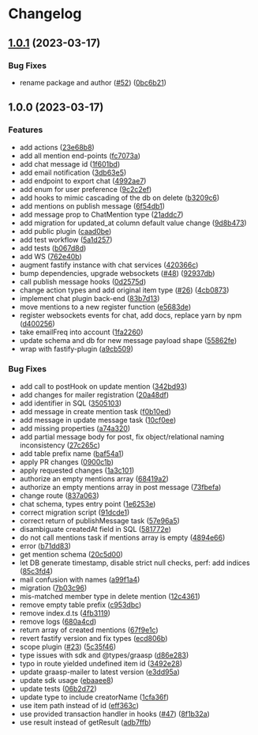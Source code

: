 # Changelog

## [1.0.1](https://github.com/graasp/graasp-plugin-chatbox/compare/v1.0.0...v1.0.1) (2023-03-17)


### Bug Fixes

* rename package and author ([#52](https://github.com/graasp/graasp-plugin-chatbox/issues/52)) ([0bc6b21](https://github.com/graasp/graasp-plugin-chatbox/commit/0bc6b21c5f437e9e927d9095f89bbbde878eaaf8))

## 1.0.0 (2023-03-17)


### Features

* add actions ([23e68b8](https://github.com/graasp/graasp-plugin-chatbox/commit/23e68b883724e50a28a787f107aa23321e442fae))
* add all mention end-points ([fc7073a](https://github.com/graasp/graasp-plugin-chatbox/commit/fc7073a5e9d2c00f83b87575ad5796418773c61a))
* add chat message id ([1f601bd](https://github.com/graasp/graasp-plugin-chatbox/commit/1f601bd6f309eb600f5ce3146f72d2b3ca3a6796))
* add email notification ([3db63e5](https://github.com/graasp/graasp-plugin-chatbox/commit/3db63e584b7b30f8453169e4d6a98d5888aeffcd))
* add endpoint to export chat ([4992ae7](https://github.com/graasp/graasp-plugin-chatbox/commit/4992ae7cae28faf7b30c86cd75cde2e06f2908ee))
* add enum for user preference ([9c2c2ef](https://github.com/graasp/graasp-plugin-chatbox/commit/9c2c2ef7de34586a01131a689de090ff12f753ea))
* add hooks to mimic cascading of the db on delete ([b3209c6](https://github.com/graasp/graasp-plugin-chatbox/commit/b3209c61d660c45910e44069e8ffc1db43c74e69))
* add mentions on publish message ([6f54db1](https://github.com/graasp/graasp-plugin-chatbox/commit/6f54db10943bb4e1ef74ba8eae38dab6ebca4774))
* add message prop to ChatMention type ([21addc7](https://github.com/graasp/graasp-plugin-chatbox/commit/21addc72723068902415d4a2c26bec8a5825550f))
* add migration for updated_at column default value change ([9d8b473](https://github.com/graasp/graasp-plugin-chatbox/commit/9d8b4731231b4c80cb04a5dd3093e470f69d948f))
* add public plugin ([caad0be](https://github.com/graasp/graasp-plugin-chatbox/commit/caad0be204c7d0816acc20f19a13ef41b866cf80))
* add test workflow ([5a1d257](https://github.com/graasp/graasp-plugin-chatbox/commit/5a1d257b80c3dcc19d13b756c465abf88d6ada2f))
* add tests ([b067d8d](https://github.com/graasp/graasp-plugin-chatbox/commit/b067d8dc06cdf6faf0832a569d239f4bf19b27fe))
* add WS ([762e40b](https://github.com/graasp/graasp-plugin-chatbox/commit/762e40bb98931e187237b3e36e261606a0106a15))
* augment fastify instance with chat services ([420366c](https://github.com/graasp/graasp-plugin-chatbox/commit/420366c5a77cf7c8a10367a7817c098a91ba29f2))
* bump dependencies, upgrade websockets ([#48](https://github.com/graasp/graasp-plugin-chatbox/issues/48)) ([92937db](https://github.com/graasp/graasp-plugin-chatbox/commit/92937db8761e75aaf3ebd53e45a0eb664b965404))
* call publish message hooks ([0d2575d](https://github.com/graasp/graasp-plugin-chatbox/commit/0d2575d39d0ae1ffdf08681b52e516c5ad60d5d1))
* change action types and add original item type ([#26](https://github.com/graasp/graasp-plugin-chatbox/issues/26)) ([4cb0873](https://github.com/graasp/graasp-plugin-chatbox/commit/4cb08733173ac0551da9c5ac9ff8022e304fda88))
* implement chat plugin back-end ([83b7d13](https://github.com/graasp/graasp-plugin-chatbox/commit/83b7d134d17f9b19357c925c7c9eaed4a1020f5c))
* move mentions to a new register function ([e5683de](https://github.com/graasp/graasp-plugin-chatbox/commit/e5683def46a13556977342857fd74d592d5f20ca))
* register websockets events for chat, add docs, replace yarn by npm ([d400256](https://github.com/graasp/graasp-plugin-chatbox/commit/d400256b8d46d09bb5302ad1d30b9331d3b37237))
* take emailFreq into account ([1fa2260](https://github.com/graasp/graasp-plugin-chatbox/commit/1fa22606d308a197b8471bd9bafe407c429f4c45))
* update schema and db for new message payload shape ([55862fe](https://github.com/graasp/graasp-plugin-chatbox/commit/55862fe41ac0b7e0a5be5c089d3daeea03ac0013))
* wrap with fastify-plugin ([a9cb509](https://github.com/graasp/graasp-plugin-chatbox/commit/a9cb509cc5e03134287991415aef35c531b128e6))


### Bug Fixes

* add call to postHook on update mention ([342bd93](https://github.com/graasp/graasp-plugin-chatbox/commit/342bd936fd87e02d0d8c5e828388ff5025fe011f))
* add changes for mailer registration ([20a48df](https://github.com/graasp/graasp-plugin-chatbox/commit/20a48df74d907e8d597834d8dc0470c9b5b529be))
* add identifier in SQL ([3505103](https://github.com/graasp/graasp-plugin-chatbox/commit/35051039cd2cf9f9eec18c4e841af7187b22335a))
* add message in create mention task ([f0b10ed](https://github.com/graasp/graasp-plugin-chatbox/commit/f0b10ed9af4562d72d3ecd4e989e3b965ea2e2da))
* add message in update message task ([10cf0ee](https://github.com/graasp/graasp-plugin-chatbox/commit/10cf0eebaa1e20d7330355e605a74ea0b8cb4d77))
* add missing properties ([a74a320](https://github.com/graasp/graasp-plugin-chatbox/commit/a74a320f32569a8b57d1c92a4028d6ef10d7b865))
* add partial message body for post, fix object/relational naming inconsistency ([27c265c](https://github.com/graasp/graasp-plugin-chatbox/commit/27c265c42f6485a788d60c04acb2626991179655))
* add table prefix name ([baf54a1](https://github.com/graasp/graasp-plugin-chatbox/commit/baf54a1b8c1d7455fcafc9446b19e302c19d32b6))
* apply PR changes ([0900c1b](https://github.com/graasp/graasp-plugin-chatbox/commit/0900c1bc1e1ccf62227ffaebc8aff841ecb2580c))
* apply requested changes ([1a3c101](https://github.com/graasp/graasp-plugin-chatbox/commit/1a3c101d096ed400754c337800f93223c90d04ce))
* authorize an empty mentions array ([68419a2](https://github.com/graasp/graasp-plugin-chatbox/commit/68419a27845252b8802cee90dc8f52ba4f4d9fc7))
* authorize an empty mentions array in post message ([73fbefa](https://github.com/graasp/graasp-plugin-chatbox/commit/73fbefa2d287d1042924018ff16f60dbe4482b15))
* change route ([837a063](https://github.com/graasp/graasp-plugin-chatbox/commit/837a0636b77ac230e7ca6d85c9abdfe73b82a870))
* chat schema, types entry point ([1e6253e](https://github.com/graasp/graasp-plugin-chatbox/commit/1e6253e0c5e83ea6ccd4b443643156db458bbe7a))
* correct migration script ([91dcde1](https://github.com/graasp/graasp-plugin-chatbox/commit/91dcde15c40ae0c47119cf13f9ef1f53dfafde31))
* correct return of publishMessage task ([57e96a5](https://github.com/graasp/graasp-plugin-chatbox/commit/57e96a517fdcb27f808622b2ff45a6ac37bca511))
* disambiguate createdAt field in SQL ([581772e](https://github.com/graasp/graasp-plugin-chatbox/commit/581772e28739ad31d7af3d9ba485018d0c21c8ab))
* do not call mentions task if mentions array is empty ([4894e66](https://github.com/graasp/graasp-plugin-chatbox/commit/4894e6697704de1877dc2730424c99eecb3c7472))
* error ([b71dd83](https://github.com/graasp/graasp-plugin-chatbox/commit/b71dd83a906ed4bdd9169df3b63b1fc3ba905fe8))
* get mention schema ([20c5d00](https://github.com/graasp/graasp-plugin-chatbox/commit/20c5d009c3059d95a07ccdda60f5e5b2597a0ffd))
* let DB generate timestamp, disable strict null checks, perf: add indices ([85c3fd4](https://github.com/graasp/graasp-plugin-chatbox/commit/85c3fd4d6f76cec32f0ddd6a605ba1956a39f190))
* mail confusion with names ([a99f1a4](https://github.com/graasp/graasp-plugin-chatbox/commit/a99f1a4cda6c73ae03e4ae4202796dcce5b3d8fd))
* migration ([7b03c96](https://github.com/graasp/graasp-plugin-chatbox/commit/7b03c96261a56deaf30b7bf7dbcef81f04bb1679))
* mis-matched member type in delete mention ([12c4361](https://github.com/graasp/graasp-plugin-chatbox/commit/12c436126d896e6bb144ae5cf0d98cec4619d245))
* remove empty table prefix ([c953dbc](https://github.com/graasp/graasp-plugin-chatbox/commit/c953dbcd1f794a00ad05fb8755cc7b1c85ecc831))
* remove index.d.ts ([4fb3119](https://github.com/graasp/graasp-plugin-chatbox/commit/4fb3119f85cf1e1a1bb6ec6027d6d8f99f862b14))
* remove logs ([680a4cd](https://github.com/graasp/graasp-plugin-chatbox/commit/680a4cdd4caa862ed8ae76eff2267373c578e5c2))
* return array of created mentions ([67f9e1c](https://github.com/graasp/graasp-plugin-chatbox/commit/67f9e1c9dd29acdca8068ea5b5a149139fda5318))
* revert fastify version and fix types ([ecd806b](https://github.com/graasp/graasp-plugin-chatbox/commit/ecd806bbfd2457e571ee59cde20a006102b196fa))
* scope plugin ([#23](https://github.com/graasp/graasp-plugin-chatbox/issues/23)) ([5c35f46](https://github.com/graasp/graasp-plugin-chatbox/commit/5c35f46da4d883c8c8724bf8d05dbbbea3d64380))
* type issues with sdk and @types/graasp ([d86e283](https://github.com/graasp/graasp-plugin-chatbox/commit/d86e2839f971145ee070805180d9c56822847c6d))
* typo in route yielded undefined item id ([3492e28](https://github.com/graasp/graasp-plugin-chatbox/commit/3492e28c766e201dd532794046e81fd2bc015afb))
* update graasp-mailer to latest version ([e3dd95a](https://github.com/graasp/graasp-plugin-chatbox/commit/e3dd95a4ab93915e702c390d691d9ea97b2ca365))
* update sdk usage ([ebaaee8](https://github.com/graasp/graasp-plugin-chatbox/commit/ebaaee832ffb9652c08db15bcfeac8b0a969237d))
* update tests ([06b2d72](https://github.com/graasp/graasp-plugin-chatbox/commit/06b2d72b9c4bfcb89609f60a0efa94498a01c8a4))
* update type to include creatorName ([1cfa36f](https://github.com/graasp/graasp-plugin-chatbox/commit/1cfa36f235c80e7f0c400a92b812d6a8b7e47d58))
* use item path instead of id ([eff363c](https://github.com/graasp/graasp-plugin-chatbox/commit/eff363cb864a5bf620c61c939e9df1eb628d096e))
* use provided transaction handler in hooks ([#47](https://github.com/graasp/graasp-plugin-chatbox/issues/47)) ([8f1b32a](https://github.com/graasp/graasp-plugin-chatbox/commit/8f1b32a3b7a8e350e1ee0da16690ac839d07049d))
* use result instead of getResult ([adb7ffb](https://github.com/graasp/graasp-plugin-chatbox/commit/adb7ffb61436683b16ba862bfc123e7cd348bc0e))
